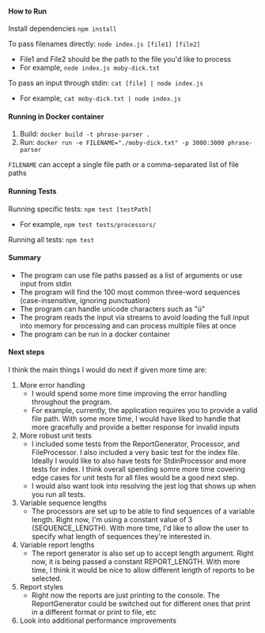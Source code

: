 #### How to Run

Install dependencies
`npm install`

To pass filenames directly: `node index.js [file1] [file2]`

- File1 and File2 should be the path to the file you'd like to process
- For example, `node index.js moby-dick.txt`

To pass an input through stdin: `cat [file] | node index.js`

- For example, `cat moby-dick.txt | node index.js`

#### Running in Docker container

1. Build: `docker build -t phrase-parser .`
2. Run: `docker run -e FILENAME="./moby-dick.txt" -p 3000:3000 phrase-parser`

`FILENAME` can accept a single file path or a comma-separated list of file paths

#### Running Tests

Running specific tests:
`npm test [testPath]`

- For example, `npm test tests/processors/`

Running all tests:
`npm test`

#### Summary

- The program can use file paths passed as a list of arguments or use input from stdin
- The program will find the 100 most common three-word sequences (case-insensitive, ignoring punctuation)
- The program can handle unicode characters such as "ü"
- The program reads the input via streams to avoid loading the full input into memory for processing and can process multiple files at once
- The program can be run in a docker container

#### Next steps

I think the main things I would do next if given more time are:

1. More error handling
   - I would spend some more time improving the error handling throughout the program.
   - For example, currently, the application requires you to provide a valid file path. With some more time, I would have liked to handle that more gracefully and provide a better response for invalid inputs
2. More robust unit tests
   - I included some tests from the ReportGenerator, Processor, and FileProcessor. I also included a very basic test for the index file. Ideally I would like to also have tests for StdinProcessor and more tests for index. I think overall spending somre more time covering edge cases for unit tests for all files would be a good next step.
   - I would also want look into resolving the jest log that shows up when you run all tests.
3. Variable sequence lengths
   - The processors are set up to be able to find sequences of a variable length. Right now, I'm using a constant value of 3 (SEQUENCE_LENGTH). With more time, I'd like to allow the user to specify what length of sequences they're interested in.
4. Variable report lengths
   - The report generator is also set up to accept length argument. Right now, it is being passed a constant REPORT_LENGTH. With more time, I think it would be nice to allow different length of reports to be selected.
5. Report styles
   - Right now the reports are just printing to the console. The ReportGenerator could be switched out for different ones that print in a different format or print to file, etc
6. Look into additional performance improvements
